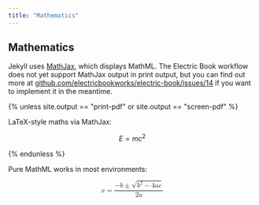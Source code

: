 ```yaml
---
title: "Mathematics"
---
```


## Mathematics

Jekyll uses [MathJax](http://docs.mathjax.org/en/latest/), which displays MathML. The Electric Book workflow does not yet support MathJax output in print output, but you can find out more at [github.com/electricbookworks/electric-book/issues/14](https://github.com/electricbookworks/electric-book/issues/14) if you want to implement it in the meantime.

{% unless site.output == "print-pdf" or site.output == "screen-pdf" %}

LaTeX-style maths via MathJax:

$$E = mc^2$$

{% endunless %}

Pure MathML works in most environments:

<math xmlns="http://www.w3.org/1998/Math/MathML" display="block">
  <mrow>
    <mi>x</mi>
    <mo>=</mo>
    <mfrac>
      <mrow>
        <mo>&#x2212;</mo>
        <mi>b</mi>
        <mo>&#xB1;</mo>
        <msqrt>
          <mrow>
            <msup>
              <mi>b</mi>
              <mn>2</mn>
            </msup>
            <mo>&#x2212;</mo>
            <mn>4</mn>
            <mi>a</mi>
            <mi>c</mi>
          </mrow>
        </msqrt>
      </mrow>
      <mrow>
        <mn>2</mn>
        <mi>a</mi>
      </mrow>
    </mfrac>
  </mrow>
</math>
